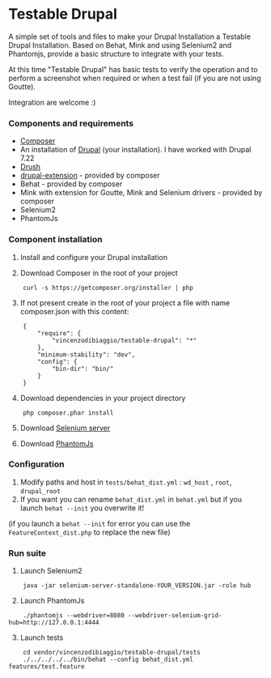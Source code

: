 Testable Drupal
===========

A simple set of tools and files to make your Drupal Installation a Testable Drupal Installation.
Based on Behat, Mink and using Selenium2 and Phantomjs, provide a basic structure to integrate with your tests.

At this time "Testable Drupal" has basic tests to verify the operation and to perform a screenshot when required or when a test fail (if you are not using Goutte).

Integration are welcome :)

### Components and requirements
* [Composer](https://getcomposer.org)
* An installation of [Drupal](https://drupal.org/) (your installation). I have worked with Drupal 7.22
* [Drush](http://drush.ws/) 
* [drupal-extension](https://github.com/jhedstrom/drupalextension) - provided by composer
* Behat - provided by composer
* Mink with extension for Goutte, Mink and Selenium drivers - provided by composer
* Selenium2
* PhantomJs

### Component installation
1. Install and configure your Drupal installation

2. Download Composer in the root of your project
```
    curl -s https://getcomposer.org/installer | php
```    

3. If not present create in the root of your project a file with name composer.json with this content:
```
    {
        "require": {
            "vincenzodibiaggio/testable-drupal": "*"
        },
        "minimum-stability": "dev",
        "config": {
            "bin-dir": "bin/"
        }
    }
```   

4. Download dependencies in your project directory
```
    php composer.phar install
```
5. Download [Selenium server](http://docs.seleniumhq.org/download/) 

6. Download [PhantomJs](http://phantomjs.org/download.html)  

### Configuration

1. Modify paths and host in ```tests/behat_dist.yml``` : ```wd_host``` , ```root```, ```drupal_root```
2. If you want you can rename ```behat_dist.yml``` in ```behat.yml``` but if you launch ```behat --init``` you overwrite it!

(if you launch a ```behat --init``` for error you can use the ```FeatureContext_dist.php``` to replace the new file)
        
### Run suite

1. Launch Selenium2
```
    java -jar selenium-server-standalone-YOUR_VERSION.jar -role hub
```

2. Launch PhantomJs
```
    ./phantomjs --webdriver=8080 --webdriver-selenium-grid-hub=http://127.0.0.1:4444
```

3. Launch tests
```
    cd vendor/vincenzodibiaggio/testable-drupal/tests
    ./../../../../bin/behat --config behat_dist.yml features/test.feature
```


